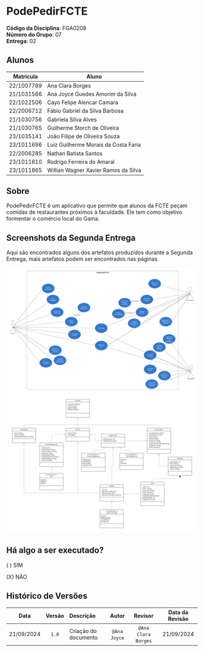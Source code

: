# PodePedirFCTE

**Código da Disciplina**: FGA0208<br>
**Número do Grupo**: 07<br>
**Entrega**: 02<br>

## Alunos
| Matrícula | Aluno |
| -- | -- |
| 22/1007789 | Ana Clara Borges |
| 21/1031566 | Ana Joyce Guedes Amorim da Silva |
| 22/1022506 | Cayo Felipe Alencar Camara |
| 22/2006712 | Fábio Gabriel da Silva Barbosa |
| 21/1030756 | Gabriela Silva Alves |
| 21/1030765 | Guilherme Storch de Oliveira |
| 23/1035141 | João Filipe de Oliveira Souza |
| 23/1011696 | Luiz Guilherme Morais da Costa Faria |
| 22/2006285 | Nathan Batista Santos |
| 23/1011810 | Rodrigo Ferreira do Amaral |
| 23/1011865 | Willian Wagner Xavier Ramos da Silva |

## Sobre 
PodePedirFCTE é um aplicativo que permite que alunos da FCTE peçam comidas de restaurantes próximos à faculdade. Ele tem como objetivo formentar o comércio local do Gama.

## Screenshots da Segunda Entrega

Aqui são encontrados alguns dos artefatos produzidos durante a Segunda Entrega, mais artefatos podem ser encontrados nas páginas.

<!-- Lembre-se de adicionar o caminho para sua imagem aqui. Ex: ![](./assets/screenshot.png) -->
![Diagrama de Casos de Uso](DiagramaDeCasosDeUso/diagrama-caso-de-uso.png)
![Diagrama de Classes](img/classes.svg)

## Há algo a ser executado?

( ) SIM

(X) NÃO

## Histórico de Versões


| **Data**       | **Versão** | **Descrição**                         | **Autor**                                      | **Revisor**                                      | **Data da Revisão** |
| :--------: | :----: | :-------------------------------- | :----------------------------------------: | :----------------------------------------: | :-------------: |
| 21/09/2024 |  `1.0`   | Criação do documento |`@Ana Joyce` | `@Ana Clara Borges` |  21/09/2024    |